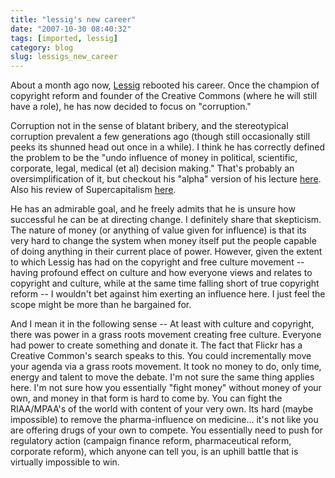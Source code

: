 ```yaml
---
title: "lessig's new career"
date: "2007-10-30 08:40:32"
tags: [imported, lessig]
category: blog
slug: lessigs_new_career
---
```


About a month ago now, <a href="https://lessig.org">Lessig</a> rebooted his career. Once the champion of copyright reform and founder of the Creative Commons (where he will still have a role), he has now decided to focus on "corruption."

Corruption not in the sense of blatant bribery, and the stereotypical corruption prevalent a few generations ago (though still occasionally still peeks its shunned head out once in a while). I think he has correctly defined the problem to be the "undo influence of money in political, scientific, corporate, legal, medical (et al) decision making." That's probably an oversimplification of it, but checkout his "alpha" version of his lecture <a href="https://lessig.org/blog/2007/10/corruption_lecture_alpha_versi_1.html">here</a>. Also his review of Supercapitalism <a href="https://lessig.org/blog/2007/10/supercapitalism_super_1.html">here</a>.

He has an admirable goal, and he freely admits that he is unsure how successful he can be at directing change. I definitely share that skepticism. The nature of money (or anything of value given for influence) is that its very hard to change the system when money itself put the people capable of doing anything in their current place of power. However, given the extent to which Lessig has had on the copyright and free culture movement -- having profound effect on culture and how everyone views and relates to copyright and culture, while at the same time falling short of true copyright reform -- I wouldn't bet against him exerting an influence here. I just feel the scope might be more than he bargained for.

And I mean it in the following sense -- At least with culture and copyright, there was power in a grass roots movement creating free culture. Everyone had power to create something and donate it. The fact that Flickr has a Creative Common's search speaks to this. You could incrementally move your agenda via a grass roots movement. It took no money to do, only time, energy and talent to move the debate. I'm not sure the same thing applies here. I'm not sure how you essentially "fight money" without money of your own, and money in that form is hard to come by. You can fight the RIAA/MPAA's of the world with content of your very own. Its hard (maybe impossible) to remove the pharma-influence on medicine... it's not like you are offering drugs of your own to compete. You essentially need to push for regulatory action (campaign finance reform, pharmaceutical reform, corporate reform), which anyone can tell you, is an uphill battle that is virtually impossible to win.
